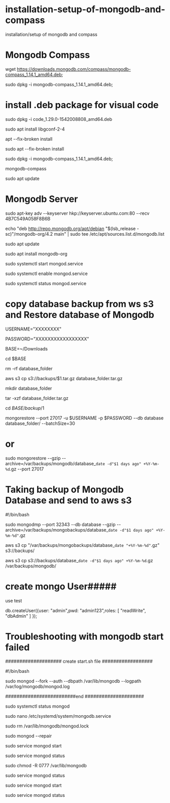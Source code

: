 # installation-setup-of-mongodb-and-compass
installation/setup of mongodb and compass

# Mongodb Compass

wget https://downloads.mongodb.com/compass/mongodb-compass_1.14.1_amd64.deb;

sudo dpkg -i mongodb-compass_1.14.1_amd64.deb;

# install .deb package for visual code

sudo dpkg -i code_1.29.0-1542008808_amd64.deb

sudo apt install libgconf-2-4

apt --fix-broken install

sudo apt --fix-broken install

sudo dpkg -i mongodb-compass_1.14.1_amd64.deb;

mongodb-compass 

sudo apt update

# Mongodb Server

sudo apt-key adv --keyserver hkp://keyserver.ubuntu.com:80 --recv 4B7C549A058F8B6B

echo "deb http://repo.mongodb.org/apt/debian "$(lsb_release -sc)"/mongodb-org/4.2 main" | sudo tee /etc/apt/sources.list.d/mongodb.list

sudo apt update

sudo apt install mongodb-org

sudo systemctl start mongod.service

sudo systemctl enable mongod.service

sudo systemctl status mongod.service

# copy database backup from ws s3 and Restore database of Mongodb

USERNAME="XXXXXXXX"

PASSWORD="XXXXXXXXXXXXXXXXX"

BASE=~/Downloads

cd $BASE

rm -rf  database_folder

aws s3 cp s3://backups/$1.tar.gz database_folder.tar.gz

mkdir database_folder

tar -xzf database_folder.tar.gz

cd $BASE/backup/$1

mongorestore --port 27017 -u $USERNAME -p $PASSWORD --db database database_folder/ --batchSize=30

# or

sudo mongorestore --gzip --archive=/var/backups/mongodb/database_`date -d"$1 days ago" +%Y-%m-%d`.gz --port 27017 

# Taking backup of Mongodb Database and send to aws s3

#!/bin/bash

sudo mongodmp --port 32343 --db database --gzip --archive=/var/backups/mongobackups/database_`date -d"$1 days ago" +%Y-%m-%d"`.gz

aws s3 cp "/var/backups/mongobackups/database_`date "+%Y-%m-%d"`.gz" s3://backups/

aws s3 cp s3://backups/database_`date -d"$1 days ago" +%Y-%m-%d`.gz /var/backups/mongodb/

# create mongo User#####

use test

db.createUser({user: "admin",pwd: "admin123",roles: [ "readWrite", "dbAdmin" ] });

# Troubleshooting with mongodb start failed

#################### create start.sh file ##################

#!/bin/bash

sudo mongod --fork --auth --dbpath /var/lib/mongodb --logpath /var/log/mongodb/mongod.log

#########################end #####################

sudo systemctl status mongod

sudo nano /etc/systemd/system/mongodb.service

sudo rm /var/lib/mongodb/mongod.lock

sudo mongod --repair

sudo service mongod start

sudo service mongod status

sudo chmod -R 0777 /var/lib/mongodb

sudo service mongod status

sudo service mongod start

sudo service mongod status

